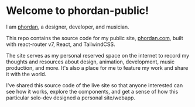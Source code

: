 # Welcome to phordan-public!

I am [phordan](https://x.com/_phordan), a designer, developer, and musician.

This repo contains the source code for my public site, [phordan.com](https://phordan.com), built with react-router v7, React, and TailwindCSS. 

The site serves as my personal reserved space on the internet to record my thoughts and resources about design, animation, development, music production, and more. It's also a place for me to feature my work and share it with the world.

I've shared this source code of the live site so that anyone interested can see how it works, explore the components, and get a sense of how this particular solo-dev designed a personal site/webapp.